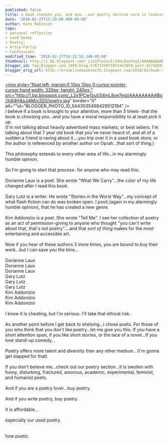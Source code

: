 ```yaml
---
published: false
title: a book chooses you, and wow...our poetry section sure is looking foxy.
date: '2010-02-27T15:19:00.009-05:00'
author: Kate Robinson
tags:
- personal reflection
- used books
- Poetry;
- Artsy-Fartsy
- Confessions
modified_time: '2010-02-27T16:22:55.140-05:00'
thumbnail: http://1.bp.blogspot.com/_L2x1PCw1zuI/S4mL8oe7egI/AAAAAAAAABg/XdI4H4aJdjM/s72-c/poetry.jpg
blogger_id: tag:blogger.com,1999:blog-5767374071871443859.post-5571659337296123960
blogger_orig_url: http://brooklinebooksmith.blogspot.com/2010/02/book-chooses-you-and-wowour-poetry.html
---
```


<a href="http://1.bp.blogspot.com/_L2x1PCw1zuI/S4mL8oe7egI/AAAAAAAAABg/XdI4H4aJdjM/s1600-h/poetry.jpg"><img style="float:left; margin:0 10px 10px 0;cursor:pointer; cursor:hand;width: 320px; height: 240px;" src="http://1.bp.blogspot.com/_L2x1PCw1zuI/S4mL8oe7egI/AAAAAAAAABg/XdI4H4aJdjM/s320/poetry.jpg" border="0" alt=""id="BLOGGER_PHOTO_ID_5443035498429512194" /></a><br />I believe if a book is brought to your attention, more than 3 times- that the book is choosing you...and you have a moral responsibility to at least pick it up.<br />(I'm not talking about heavily advertised mass markets, or best sellers. I'm talking about that 7 year old book that you've never heard of, and all of a sudden a friend is raving about it....you trip over it in a used book store, or the author is referenced by another author on Oprah...that sort of thing.)<br /><br />This philosophy extends to every other area of life...in my alarmingly humble opinion.<br /><br />So I'm going to start that process- for anyone who may read this.<br /><br />Dorianne Laux is a poet. She wrote "What We Carry"...the color of my life changed after I read this book. <br /><br />Gary Lutz is a writer. He wrote "Stories in the Worst Way"...my concept of what flash fiction can do was broken open. I posit,(again in my alarmingly humble opinion), that he has created a new genre.<br /><br />Kim Addonizio is a poet. She wrote "Tell Me". I see her collection of poetry as an act of permission-giving to anyone who thought "you can't write about that, that's not poetry"....and that <em>sort of thing </em>makes for the most entertaining and accessible art.<br /><br />Now if you hear of these authors 3 more times, you are bound to buy their work...but I can save you the time...<br /><br />Dorianne Laux<br />Dorianne Laux<br />Dorianne Laux<br />Gary Lutz<br />Gary Lutz<br />Gary Lutz<br />Kim Addonizio<br />Kim Addonizio<br />Kim Addonizio<br /><br />I know it is cheating, but I'm serious. I'll take that ethical risk.<br /><br />As another point before I get back to shelving...I chose poets. For those of you who think that you don't like poetry...let me give you this. If you have a short attention span, if you like short stories, or the lace of a novel...If you love stand-up comedy...<br /><br />Poetry offers more talent and diversity than any other medium...(I'm gonna get slapped for that)<br /><br />If you don't believe me...check out our poetry section...it is swollen with funny, disturbing, fractured, amorous, academic, experimental, feminist, and humanist poets. <br /><br />And if you are a poetry lover...buy poetry. <br /><br />And if you write poetry, buy poetry.<br /><br />It is affordable...<br /><br />especially our used poetry. <br /><br /><br />how poetic.